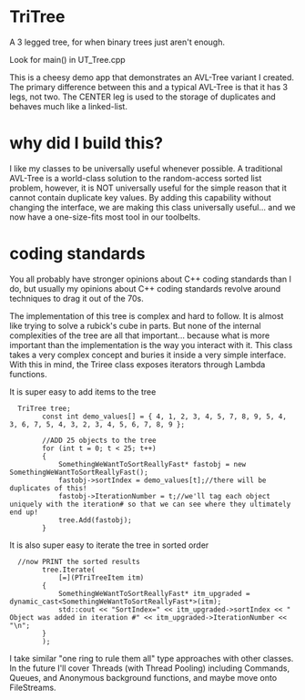 # TriTree
A 3 legged tree, for when binary trees just aren't enough.

Look for main() in UT_Tree.cpp

This is a cheesy demo app that demonstrates an AVL-Tree variant I created.  The primary difference between this and a typical AVL-Tree is that it has 3 legs, not two.  The CENTER leg is used to the storage of duplicates and behaves much like a linked-list.  


# why did I build this?

I like my classes to be universally useful whenever possible.  A traditional AVL-Tree is a world-class solution to the random-access sorted list problem, however, it is NOT universally useful for the simple reason that it cannot contain duplicate key values.  By adding this capability without changing the interface, we are making this class universally useful... and we now have a one-size-fits most tool in our toolbelts.

# coding standards
You all probably have stronger opinions about C++ coding standards than I do, but usually my opinions about C++ coding standards revolve around techniques to drag it out of the 70s.  

The implementation of this tree is complex and hard to follow.  It is almost like trying to solve a rubick's cube in parts.  But none of the internal complexities of the tree are all that important... because what is more important than the implementation is the way you interact with it.  This class takes a very complex concept and buries it inside a very simple interface. With this in mind, the Triree class exposes iterators through Lambda functions.  

It is super easy to add items to the tree
			
      TriTree tree;			
			const int demo_values[] = { 4, 1, 2, 3, 4, 5, 7, 8, 9, 5, 4, 3, 6, 7, 5, 4, 3, 2, 3, 4, 5, 6, 7, 8, 9 };

			//ADD 25 objects to the tree
			for (int t = 0; t < 25; t++)
			{
				SomethingWeWantToSortReallyFast* fastobj = new SomethingWeWantToSortReallyFast();
				fastobj->sortIndex = demo_values[t];//there will be duplicates of this!
				fastobj->IterationNumber = t;//we'll tag each object uniquely with the iteration# so that we can see where they ultimately end up!
				tree.Add(fastobj);
			}

It is also super easy to iterate the tree in sorted order

      //now PRINT the sorted results
			tree.Iterate(
				[=](PTriTreeItem itm)
			{
				SomethingWeWantToSortReallyFast* itm_upgraded = dynamic_cast<SomethingWeWantToSortReallyFast*>(itm);
				std::cout << "SortIndex=" << itm_upgraded->sortIndex << " Object was added in iteration #" << itm_upgraded->IterationNumber << "\n";
			}
			);

I take similar "one ring to rule them all" type approaches with other classes.  In the future I'll cover Threads (with Thread Pooling) including Commands, Queues, and Anonymous background functions, and maybe move onto FileStreams.






